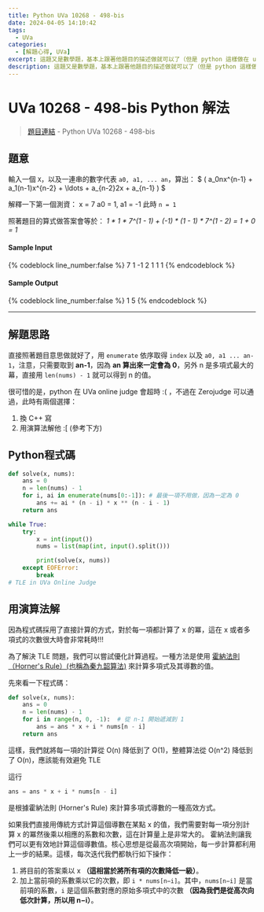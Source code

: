 ```yaml
---
title: Python UVa 10268 - 498-bis
date: 2024-04-05 14:10:42
tags:
  - UVa
categories:
  - [解題心得, UVa]
excerpt: 這題又是數學題，基本上跟著他題目的描述做就可以了（但是 python 這樣做在 uva online judge 上面會超時，文章內會提到如何解決） - Python UVa 10268 - 498-bis 解題心得
description: 這題又是數學題，基本上跟著他題目的描述做就可以了（但是 python 這樣做在 uva online judge 上面會超時，文章內會提到如何解決） - Python UVa 10268 - 498-bis 解題心得
---
```

# UVa 10268 - 498-bis Python 解法

>[題目連結](https://onlinejudge.org/index.php?option=onlinejudge&Itemid=8&category=14&page=show_problem&problem=1209) - Python UVa 10268 - 498-bis


## 題意
輸入一個 `X`，以及一連串的數字代表 `a0, a1, ... an`，算出：
$ \( a_0nx^{n-1} + a_1(n-1)x^{n-2} + \ldots + a_{n-2}2x + a_{n-1} \) $

解釋一下第一個測資：
x = 7
a0 = 1, a1 = -1
此時 `n = 1`

照著題目的算式做答案會等於： *1 * 1 * 7^(1 - 1) + (-1) * (1 - 1) * 7^(1 - 2) = 1 + 0 = 1*

#### Sample Input 
{% codeblock line_number:false %}
7
1 -1
2
1 1 1
{% endcodeblock %}

#### Sample Output 
{% codeblock line_number:false %}
1
5
{% endcodeblock %}

---

## 解題思路
直接照著題目意思做就好了，用 `enumerate` 依序取得 `index` 以及 `a0, a1 ... an-1`，注意，只需要取到 **an-1**，因為 **an 算出來一定會為 0**，另外 n 是多項式最大的幕，直接用 `len(nums) - 1` 就可以得到 n 的值。

很可惜的是，python 在 UVa online judge 會超時 :( ，不過在 Zerojudge 可以通過，此時有兩個選擇：
1. 換 C++ 寫
2. 用演算法解他 :[ (參考下方)

## Python程式碼
```python
def solve(x, nums):
    ans = 0
    n = len(nums) - 1
    for i, ai in enumerate(nums[0:-1]): # 最後一項不用做，因為一定為 0
        ans += ai * (n - i) * x ** (n - i - 1)
    return ans

while True:
    try:
        x = int(input())
        nums = list(map(int, input().split()))

        print(solve(x, nums))
    except EOFError:
        break
# TLE in UVa Online Judge
```

## 用演算法解
因為程式碼採用了直接計算的方式，對於每一項都計算了 x 的冪，這在 x 或者多項式的次數很大時會非常耗時!!!

為了解決 TLE 問題，我們可以嘗試優化計算過程。一種方法是使用 [霍納法則（Horner's Rule）(也稱為秦九韶算法)](https://wikimedia.org/api/rest_v1/media/math/render/svg/fae76b2d1f6c192ce13b893ef49233cfc03b7dd6)  來計算多項式及其導數的值。

先來看一下程式碼：
```python
def solve(x, nums):
    ans = 0
    n = len(nums) - 1
    for i in range(n, 0, -1):  # 從 n-1 開始遞減到 1
        ans = ans * x + i * nums[n - i]
    return ans
```
這樣，我們就將每一項的計算從 O(n) 降低到了 O(1)，整體算法從 O(n^2) 降低到了 O(n)，應該能有效避免 TLE

這行
```python
ans = ans * x + i * nums[n - i]
```
是根據霍納法則 (Horner's Rule) 來計算多項式導數的一種高效方式。

如果我們直接用傳統方式計算這個導數在某點 x 的值，我們需要對每一項分別計算 x 的冪然後乘以相應的系數和次數，這在計算量上是非常大的。
霍納法則讓我們可以更有效地計算這個導數值。核心思想是從最高次項開始，每一步計算都利用上一步的結果。這樣，每次迭代我們都執行如下操作：

1. 將目前的答案乘以 x **（這相當於將所有項的次數降低一級）**。
2. 加上當前項的系數乘以它的次數，即 `i * nums[n−i]`。其中，`nums[n−i]` 是當前項的系數，`i` 是這個系數對應的原始多項式中的次數 **（因為我們是從高次向低次計算，所以用 n−i）**。